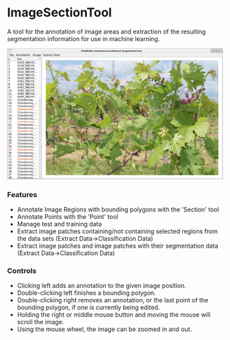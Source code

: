 # ImageSectionTool
A tool for the annotation of image areas and extraction of the resulting segmentation information for use in machine learning.

![Preview Image](https://raw.githubusercontent.com/R-Rudolph/ImageSectionTool/master/ImageSectionTool.png)

### Features
* Annotate Image Regions with bounding polygons with the 'Section' tool
* Annotate Points with the 'Point' tool
* Manage test and training data
* Extract image patches containing/not containing selected regions from the data sets (Extract Data->Classification Data)
* Extract image patches and image patches with their segmentation data (Extract Data->Classification Data)

### Controls
* Clicking left adds an annotation to the given image position.
* Double-clicking left finishes a bounding polygon.
* Double-clicking right removes an annotation, or the last point of the bounding polygon, if one is currently being edited.
* Holding the right or middle mouse button and moving the mouse will scroll the image.
* Using the mouse wheel, the image can be zoomed in and out.
